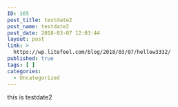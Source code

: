 ```yaml
---
ID: 165
post_title: testdate2
post_name: testdate2
post_date: 2018-03-07 12:03:44
layout: post
link: >
  https://wp.litefeel.com/blog/2018/03/07/hellow3332/
published: true
tags: [ ]
categories:
  - Uncategorized
---
```

this is testdate2

